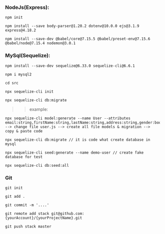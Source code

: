 ### NodeJs(Express):

    npm init

    npm install --save body-parser@1.20.2 dotenv@10.0.0 ejs@3.1.9 express@4.18.2

    npm install --save-dev @babel/core@7.15.5 @babel/preset-env@7.15.6 @babel/node@7.15.4 nodemon@3.0.1

### MySql(Sequelize):

    npm install --save-dev sequelize@6.33.0 sequelize-cli@6.6.1

    npm i mysql2

    cd src

    npx sequelize-cli init

    npx sequelize-cli db:migrate

> > example:

    npx sequelize-cli model:generate --name User --attributes email:string,firstName:string,lastName:string,address:string,gender:boolean,roleid:string --> change file user.js --> create all file models & migration --> copy & paste code

    npx sequelize-cli db:migrate // it is code what create database in mysql

    npx sequelize-cli seed:generate --name demo-user // create fake database for test

    npx sequelize-cli db:seed:all

### Git

    git init

    git add .

    git commit -m '....'

    git remote add stack git@github.com:{yourAccount}/{yourProjectName}.git

    git push stack master
